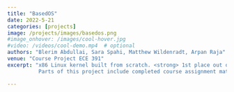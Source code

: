 ```yaml
---
title: "BasedOS"
date: 2022-5-21
categories: [projects]
image: /projects/images/basedos.png
#image_onhover: /images/cool-hover.jpg
#video: /videos/cool-demo.mp4  # optional
authors: "Blerim Abdullai, Sara Spahi, Matthew Wildenradt, Arpan Raja"
venue: "Course Project ECE 391"
excerpt: "x86 Linux kernel built from scratch. <strong> 1st place out of 50 teams </strong> in a student design competition. Implemented paging, interrupt handling, round robin scheduling with extra features including a buddy allocator, read/write ext2 file system, a network stack up to UDP sockets, GUI with widgets, and multicore support. 
          Parts of this project include completed course assignment materials and cannot be made public, please email me for the code if interested."

---
```


